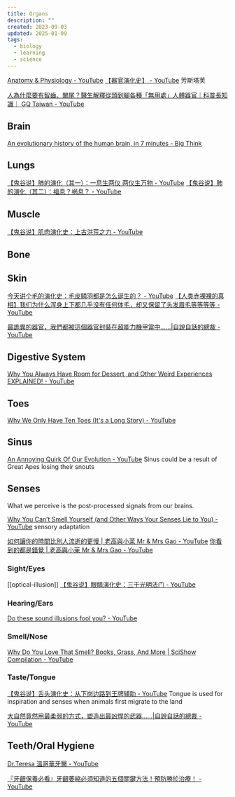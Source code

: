 ```yaml
---
title: Organs
description: ""
created: 2023-09-03
updated: 2025-01-09
tags:
  - biology
  - learning
  - science
---
```


[Anatomy & Physiology - YouTube](https://www.youtube.com/playlist?list=PLybg94GvOJ9HVbNobTmFnOxXRn1dIpffc)
[【器官演化史】 - YouTube](https://www.youtube.com/playlist?list=PLoly3qZRsV3p8HJhuBRcH9UUTryYwetC8) 芳斯塔芙

[人為什麼要有智齒、闌尾？醫生解釋從頭到腳各種「無用處」人體器官｜科普長知識｜ GQ Taiwan - YouTube](https://www.youtube.com/watch?v=cwS2mSLFX1g)

## Brain

[An evolutionary history of the human brain, in 7 minutes - Big Think](https://bigthink.com/the-well/the-evolution-of-the-human-brain/)

## Lungs

[【鬼谷说】肺的演化（其一）：一息生两仪 两仪生万物 - YouTube](https://www.youtube.com/watch?v=IxJ2ABj1RBM)
[【鬼谷说】肺的演化（其二）：福息？祸息？ - YouTube](https://www.youtube.com/watch?v=AHT_v6So_ac)

## Muscle

[【鬼谷说】肌肉演化史：上古洪荒之力 - YouTube](https://www.youtube.com/watch?v=Wx2vI5rOz-U)

## Bone

## Skin

[今天讲个毛的演化史：毛皮鳞羽都是怎么诞生的？ - YouTube](https://www.youtube.com/watch?v=wNVilTKLwTk)
[【人类赤裸裸的真相】我们为什么浑身上下都几乎没有任何体毛，却又保留了头发眉毛等等等等 - YouTube](https://www.youtube.com/watch?v=FUX501VnFic)

[最詭異的器官，我們都被這個器官封裝在超能力機甲當中……|自說自話的總裁 - YouTube](https://www.youtube.com/watch?v=n4TWUh4ZGhk)

## Digestive System

[Why You Always Have Room for Dessert, and Other Weird Experiences EXPLAINED! - YouTube](https://www.youtube.com/watch?v=ioctkVCEan8)

## Toes

[Why We Only Have Ten Toes (It's a Long Story) - YouTube](https://www.youtube.com/watch?v=M6_7Q7uUhmU)

## Sinus

[An Annoying Quirk Of Our Evolution - YouTube](https://www.youtube.com/watch?v=WSSmJLb468k) Sinus could be a result of Great Apes losing their snouts

## Senses

What we perceive is the post-processed signals from our brains.

[Why You Can’t Smell Yourself (and Other Ways Your Senses Lie to You) - YouTube](https://www.youtube.com/watch?v=30vTc1SOt_w) sensory adaptation

[如何讓你的時間比別人流逝的更慢 | 老高與小茉 Mr & Mrs Gao - YouTube](https://www.youtube.com/watch?v=XQNz8pL6Vms)
[你看到的都是錯覺 | 老高與小茉 Mr & Mrs Gao - YouTube](https://www.youtube.com/watch?v=5S8jvUaqg-Q)

### Sight/Eyes

[[optical-illusion]]
[【鬼谷说】眼睛演化史：三千光明法门 - YouTube](https://www.youtube.com/watch?v=KohT77v9rLw)

### Hearing/Ears

[Do these sound illusions fool you? - YouTube](https://www.youtube.com/watch?v=Sn07AMCfaAI)

### Smell/Nose

[Why Do You Love That Smell? Books, Grass, And More | SciShow Compilation - YouTube](https://www.youtube.com/watch?v=tn8du5hrU38)

### Taste/Tongue

[【鬼谷说】舌头演化史：从下岗边路到王牌辅助 - YouTube](https://www.youtube.com/watch?v=9nzcFqDkEMI)
Tongue is used for inspiration and senses when animals first migrate to the land

[大自然竟然用最柔弱的方式，塑造出最凶悍的武器……|自說自話的總裁 - YouTube](https://www.youtube.com/watch?v=vaBWJsWAavA)

## Teeth/Oral Hygiene

[Dr.Teresa 溫哥華牙醫 - YouTube](https://www.youtube.com/@DrTeresa)

[『牙齦保養必看』牙齦萎縮必須知道的五個關鍵方法！預防勝於治療！ - YouTube](https://www.youtube.com/watch?v=bG1S7GiPGUk)
